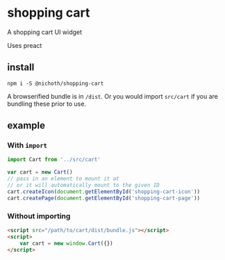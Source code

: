 # shopping cart

A shopping cart UI widget

Uses preact

## install

```
npm i -S @nichoth/shopping-cart
```

A browserified bundle is in `/dist`. Or you would import `src/cart` if you are bundling these prior to use.

## example

### With `import`
```js
import Cart from '../src/cart'

var cart = new Cart()
// pass in an element to mount it at
// or it will automatically mount to the given ID
cart.createIcon(document.getElementById('shopping-cart-icon'))
cart.createPage(document.getElementById('shopping-cart-page'))
```

### Without importing
```html
<script src="/path/to/cart/dist/bundle.js"></script>
<script>
    var cart = new window.Cart({})
</script>
```


